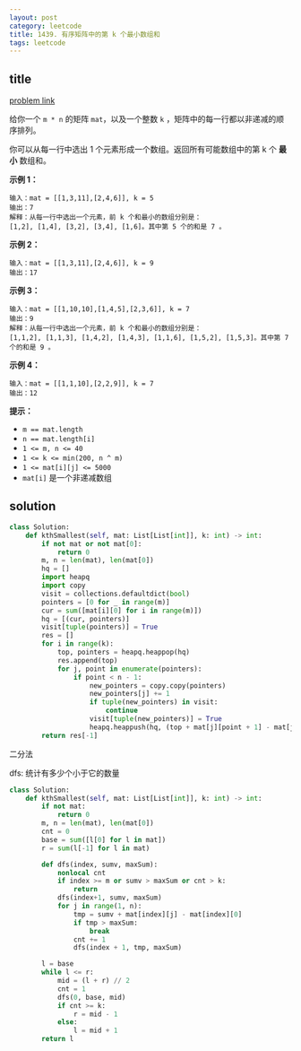 ```yaml
---
layout: post
category: leetcode
title: 1439. 有序矩阵中的第 k 个最小数组和
tags: leetcode
---
```

## title
[problem link](https://leetcode-cn.com/problems/find-the-kth-smallest-sum-of-a-matrix-with-sorted-rows/)

给你一个 `m * n` 的矩阵 `mat`，以及一个整数 `k` ，矩阵中的每一行都以非递减的顺序排列。

你可以从每一行中选出 1 个元素形成一个数组。返回所有可能数组中的第 k 个 **最小** 数组和。

 

**示例 1：**

```
输入：mat = [[1,3,11],[2,4,6]], k = 5
输出：7
解释：从每一行中选出一个元素，前 k 个和最小的数组分别是：
[1,2], [1,4], [3,2], [3,4], [1,6]。其中第 5 个的和是 7 。  
```

**示例 2：**

```
输入：mat = [[1,3,11],[2,4,6]], k = 9
输出：17
```

**示例 3：**

```
输入：mat = [[1,10,10],[1,4,5],[2,3,6]], k = 7
输出：9
解释：从每一行中选出一个元素，前 k 个和最小的数组分别是：
[1,1,2], [1,1,3], [1,4,2], [1,4,3], [1,1,6], [1,5,2], [1,5,3]。其中第 7 个的和是 9 。 
```

**示例 4：**

```
输入：mat = [[1,1,10],[2,2,9]], k = 7
输出：12
```

 

**提示：**

- `m == mat.length`
- `n == mat.length[i]`
- `1 <= m, n <= 40`
- `1 <= k <= min(200, n ^ m)`
- `1 <= mat[i][j] <= 5000`
- `mat[i]` 是一个非递减数组

## solution
```python
class Solution:
    def kthSmallest(self, mat: List[List[int]], k: int) -> int:
        if not mat or not mat[0]:
            return 0
        m, n = len(mat), len(mat[0])
        hq = []
        import heapq
        import copy
        visit = collections.defaultdict(bool)
        pointers = [0 for _ in range(m)]
        cur = sum([mat[i][0] for i in range(m)])
        hq = [(cur, pointers)]
        visit[tuple(pointers)] = True
        res = []
        for i in range(k):
            top, pointers = heapq.heappop(hq)
            res.append(top)
            for j, point in enumerate(pointers):
                if point < n - 1:
                    new_pointers = copy.copy(pointers)
                    new_pointers[j] += 1
                    if tuple(new_pointers) in visit:
                        continue
                    visit[tuple(new_pointers)] = True
                    heapq.heappush(hq, (top + mat[j][point + 1] - mat[j][point], new_pointers))
        return res[-1]

```


二分法

dfs: 统计有多少个小于它的数量
```python
class Solution:
    def kthSmallest(self, mat: List[List[int]], k: int) -> int:
        if not mat:
            return 0
        m, n = len(mat), len(mat[0])
        cnt = 0
        base = sum([l[0] for l in mat])
        r = sum(l[-1] for l in mat)

        def dfs(index, sumv, maxSum):
            nonlocal cnt
            if index >= m or sumv > maxSum or cnt > k:
                return
            dfs(index+1, sumv, maxSum)
            for j in range(1, n):
                tmp = sumv + mat[index][j] - mat[index][0]
                if tmp > maxSum:
                    break
                cnt += 1
                dfs(index + 1, tmp, maxSum)

        l = base
        while l <= r:
            mid = (l + r) // 2
            cnt = 1
            dfs(0, base, mid)
            if cnt >= k:
                r = mid - 1
            else:
                l = mid + 1
        return l

```